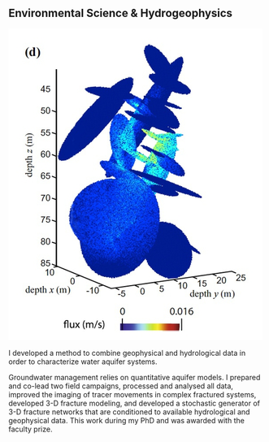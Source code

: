 ## Environmental Science & Hydrogeophysics

![image alt title](/images/small/PhD.jpg)

I developed a method to combine geophysical and hydrological data in order to characterize water aquifer systems.

Groundwater management relies on quantitative aquifer models. I prepared and co-lead two field campaigns, processed and analysed all data, improved the imaging of tracer movements in complex fractured systems, developed 3-D fracture modeling, and developed a stochastic generator of 3-D fracture networks that are conditioned to available hydrological and geophysical data. This work during my PhD and was awarded with the faculty prize.
